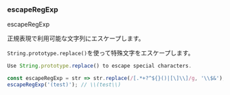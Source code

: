 ### escapeRegExp

escapeRegExp

正規表現で利用可能な文字列にエスケープします。

`String.prototype.replace()`を使って特殊文字をエスケープします。

```js
Use String.prototype.replace() to escape special characters.
```

```js
const escapeRegExp = str => str.replace(/[.*+?^${}()|[\]\\]/g, '\\$&');
escapeRegExp('(test)'); // \\(test\\)
```
